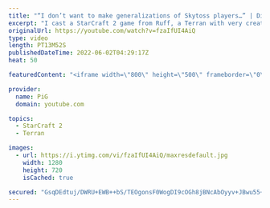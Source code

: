 ```yaml
---
title: "“I don’t want to make generalizations of Skytoss players…” | Diamond in the Ruff #76 - StarCraft 2"
excerpt: "I cast a StarCraft 2 game from Ruff, a Terran with very creative gameplay. How will he ruff up this Protoss opponent who thinks Skytoss is the answer?  💎 Diamond in the Ruff: https://www.youtube.com/playlist?list=PLFUDU8AOevUfdEq20wYq8Sm9z3sc1yn0l 💎 Follow Ruff: https://www.twitch.tv/ruff_stuff_tv"
originalUrl: https://youtube.com/watch?v=fzaIfUI4AiQ
type: video
length: PT13M52S
publishedDateTime: 2022-06-02T04:29:17Z
heat: 50

featuredContent: "<iframe width=\"800\" height=\"500\" frameborder=\"0\" src=\"https://www.youtube.com/embed/fzaIfUI4AiQ\" allow=\"accelerometer; autoplay; encrypted-media; gyroscope; picture-in-picture\" allowfullscreen></iframe>"

provider:
  name: PiG
  domain: youtube.com

topics:
  - StarCraft 2
  - Terran

images:
  - url: https://i.ytimg.com/vi/fzaIfUI4AiQ/maxresdefault.jpg
    width: 1280
    height: 720
    isCached: true

secured: "GsqDEdtuj/DWRU+EWB++bS/TEOgonsF0WogDI9cOGh8jBNcAbOyyv+JBwu55+7+e3IuEm9PCSpicpOTSkYfVTEQmt2REYAINNz5hZVtVx0rlbIn6veztyC73K3X5P6vBZZiEb6a99dJeDnw/lhfSou4Doc3t3tQjpsBwy0U8adCUrMWuYoVpOjb9RZwRkl9nQcjarduuPfeA/M0i1r8q4gZhfUX6PqIh1XiSG0QwTKXgijhltqVWLY+nUTu5WPBj8IRwogpry1dZdBXa1aDo0osKGeZdDe92vEdJyP1FUfBANlEWZE+OP03toKQI6VUu1v6GfH0ExVgx0TL1UtTTqC9h1+2OhKCnNnUkcz1u6VZ5QcljuWMNMNlZVtFWNrL8EJliLlJDTAd+moSaqe9h5cCGFFhDYem2Brlr7epn0ho=;Slr2Mo9LFmPo6IvmTV27UQ=="
---
```


